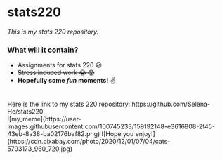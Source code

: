 # stats220
*This is my stats 220 repository.*
<br/>

### What will it contain?
* Assignments for stats 220 :smiley:
* ~~Stress induced work :sob: :scream:~~
* **Hopefully some _fun_ moments!** :v:
<br/>
Here is the link to my stats 220 repository: https://github.com/Selena-He/stats220 <br/>
![my_meme](https://user-images.githubusercontent.com/100745233/159192148-e3616808-2f45-43eb-8a38-ba02176baf82.png)
![Hope you enjoy!](https://cdn.pixabay.com/photo/2020/12/01/07/04/cats-5793173_960_720.jpg)

